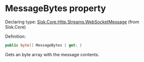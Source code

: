 <!--

Copyrights 2023 Sisk Framework - CypherPotato
Published under MIT license

!!! DO NOT EDIT THIS FILE !!!
This file was generated by a tool in the Sisk package. To edit the information in this documentation,
edit the XML documentation present in the Sisk source code.

-->


# MessageBytes property

Declaring type: [Sisk.Core.Http.Streams.WebSocketMessage](/read?q=/contents/spec/Sisk.Core.Http.Streams.WebSocketMessage.md) (from Sisk.Core)


Definition:

```cs
public byte[] MessageBytes { get; }
```

Gets an byte array with the message contents.

